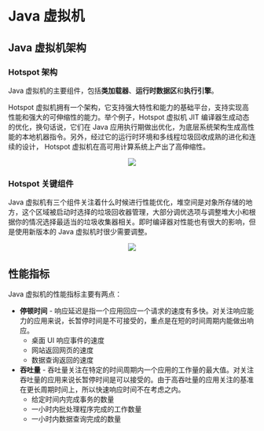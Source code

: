 # Java 虚拟机

## Java 虚拟机架构

### Hotspot 架构

Java 虚拟机的主要组件，包括**类加载器**、**运行时数据区**和**执行引擎**。

Hotspot 虚拟机拥有一个架构，它支持强大特性和能力的基础平台，支持实现高性能和强大的可伸缩性的能力。举个例子，Hotspot 虚拟机 JIT 编译器生成动态的优化，换句话说，它们在 Java 应用执行期做出优化，为底层系统架构生成高性能的本地机器指令。另外，经过它的运行时环境和多线程垃圾回收成熟的进化和连续的设计， Hotspot 虚拟机在高可用计算系统上产出了高伸缩性。

<div align="center">
<img src="http://dunwu.test.upcdn.net/cs/java/javacore/jvm/jvm-hotspot-architecture.png" />
</div>

### Hotspot 关键组件

Java 虚拟机有三个组件关注着什么时候进行性能优化，堆空间是对象所存储的地方，这个区域被启动时选择的垃圾回收器管理，大部分调优选项与调整堆大小和根据你的情况选择最适当的垃圾收集器相关。即时编译器对性能也有很大的影响，但是使用新版本的 Java 虚拟机时很少需要调整。

<div align="center">
<img src="http://dunwu.test.upcdn.net/cs/java/javacore/jvm/jvm-hotspot-key-components.png" />
</div>

## 性能指标

Java 虚拟机的性能指标主要有两点：

- **停顿时间** - 响应延迟是指一个应用回应一个请求的速度有多快。对关注响应能力的应用来说，长暂停时间是不可接受的，重点是在短的时间周期内能做出响应。
  - 桌面 UI 响应事件的速度
  - 网站返回网页的速度
  - 数据查询返回的速度
- **吞吐量** - 吞吐量关注在特定的时间周期内一个应用的工作量的最大值。对关注吞吐量的应用来说长暂停时间是可以接受的。由于高吞吐量的应用关注的基准在更长周期时间上，所以快速响应时间不在考虑之内。
  - 给定时间内完成事务的数量
  - 一小时内批处理程序完成的工作数量
  - 一小时内数据查询完成的数量
